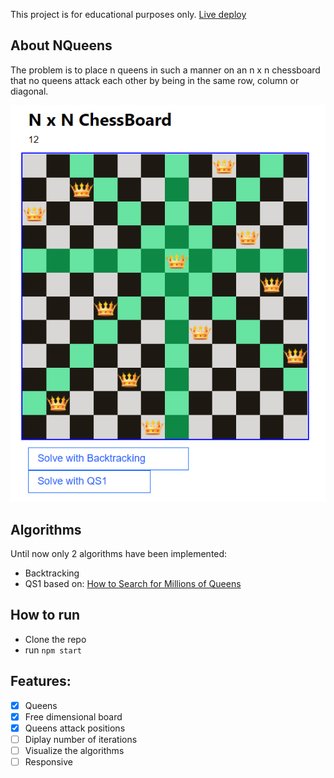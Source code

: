 This project is for educational purposes only. [Live deploy](https://gerssonn.github.io/nqueens/)


## About NQueens

The problem is to place n queens in such a manner on an n x n chessboard that no queens attack each other by being in the same row, column or diagonal.

![alt text](images/Example.png "Title")



## Algorithms

Until now only 2 algorithms have been implemented:
- Backtracking
- QS1 based on: [How to Search for Millions of Queens](https://core.ac.uk/download/pdf/276277375.pdf)


## How to run

- Clone the repo
- run `npm start`


## Features:

- [X] Queens
- [X] Free dimensional board
- [X] Queens attack positions
- [ ] Diplay number of iterations
- [ ] Visualize the algorithms
- [ ] Responsive
